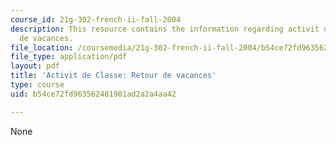 ```yaml
---
course_id: 21g-302-french-ii-fall-2004
description: This resource contains the information regarding activit de Classe retour
  de vacances.
file_location: /coursemedia/21g-302-french-ii-fall-2004/b54ce72fd963562481901ad2a2a4aa42_MIT21G_302_F04_Classe_Z2.pdf
file_type: application/pdf
layout: pdf
title: 'Activit de Classe: Retour de vacances'
type: course
uid: b54ce72fd963562481901ad2a2a4aa42

---
```

None